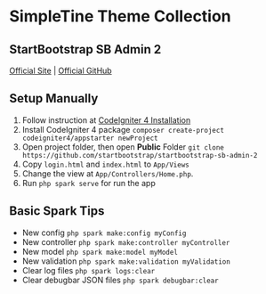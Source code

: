 # SimpleTine Theme Collection

## StartBootstrap SB Admin 2
[Official Site](https://startbootstrap.com/theme/sb-admin-2) | [Official GitHub](https://github.com/startbootstrap/startbootstrap-sb-admin-2)

## Setup Manually
1. Follow instruction at [CodeIgniter 4 Installation](/CODEIGNITER4.md)
2. Install CodeIgniter 4 package
`composer create-project codeigniter4/appstarter newProject`
3. Open project folder, then open **Public** Folder
`git clone https://github.com/startbootstrap/startbootstrap-sb-admin-2`
4. Copy `login.html` and `index.html` to `App/Views`
5. Change the view at `App/Controllers/Home.php`.
6. Run `php spark serve` for run the app

## Basic Spark Tips
- New config `php spark make:config myConfig`
- New controller `php spark make:controller myController`
- New model `php spark make:model myModel`
- New validation `php spark make:validation myValidation`
- Clear log files `php spark logs:clear`
- Clear debugbar JSON files `php spark debugbar:clear`